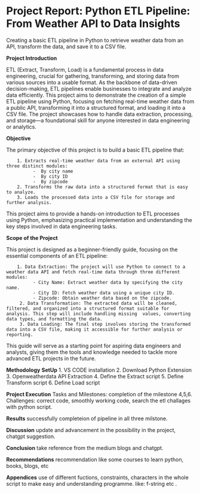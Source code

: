 # Project Report: Python ETL Pipeline: From Weather API to Data Insights
Creating a basic ETL pipeline in Python to retrieve weather data from an API, transform the data, and save it to a CSV file.

**Project Introduction**

ETL (Extract, Transform, Load) is a fundamental process in data engineering, crucial for gathering, transforming, and storing data from various sources into a usable format. As the backbone of data-driven decision-making, ETL pipelines enable businesses to integrate and analyze data efficiently. This project aims to demonstrate the creation of a simple ETL pipeline using Python, focusing on fetching real-time weather data from a public API, transforming it into a structured format, and loading it into a CSV file. The project showcases how to handle data extraction, processing, and storage—a foundational skill for anyone interested in data engineering or analytics.

**Objective**

The primary objective of this project is to build a basic ETL pipeline that:

        1. Extracts real-time weather data from an external API using three distinct modules:
              -  By city name
              -  By city ID
              -  By zipcode
        2. Transforms the raw data into a structured format that is easy to analyze.
        3. Loads the processed data into a CSV file for storage and further analysis.
        
This project aims to provide a hands-on introduction to ETL processes using Python, emphasizing practical implementation and understanding the key steps involved in data engineering tasks.

**Scope of the Project**

This project is designed as a beginner-friendly guide, focusing on the essential components of an ETL pipeline:

        1. Data Extraction: The project will use Python to connect to a weather data API and fetch real-time data through three different modules:
              - City Name: Extract weather data by specifying the city name.
              - City ID: Fetch weather data using a unique city ID.
              - Zipcode: Obtain weather data based on the zipcode.
         2. Data Transformation: The extracted data will be cleaned, filtered, and organized into a structured format suitable for analysis. This step will include handling missing  values, converting data types, and formatting the data.
         3. Data Loading: The final step involves storing the transformed data into a CSV file, making it accessible for further analysis or reporting.


This guide will serve as a starting point for aspiring data engineers and analysts, giving them the tools and knowledge needed to tackle more advanced ETL projects in the future.

**Methodology**
        **SetUp**
        1. VS CODE installation 
        2. Download Python Extension
        3. Openweatherdata API Extraction 
        4. Define the Extract script 
        5. Define Transform script
        6. Define Load script

**Project Execution**
        Tasks and Milestones: completion of the milestone 4,5,6.
        Challenges: correct code, smoothly working code, search the etl challages with python script. 


**Results**
successfully completeion of pipeline in all three milstone.

**Discussion**
update and advancement in the possibility in the project, chatgpt suggestion.

**Conclusion**
take reference from the medium blogs and chatgpt.

**Recommendations**
recommendation like some courses to learn python,
books, blogs, etc

**Appendices**
use of different fuctions, constraints, characters in the whole script to make easy and understanding programme. 
like: f-string etc . 



